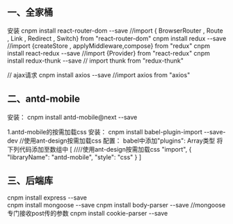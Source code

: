 ## 一、全家桶
安装
cnpm install react-router-dom --save        //import { BrowserRouter , Route , Link , Redirect , Switch} from "react-router-dom"
cnpm install redux --save                        //import {createStore , applyMiddleware,compose} from "redux"
cnpm install react-redux --save             //import {Provider} from "react-redux"
cnpm install redux-thunk --save        // import thunk from "redux-thunk"

// ajax请求
cnpm install axios --save               //import axios from "axios" 

## 二、antd-mobile
安装：
cnpm install antd-mobile@next --save

1.antd-mobile的按需加载css
安装：
cnpm install  babel-plugin-import --save-dev        //使用ant-design按需加载css
配置：
babel中添加"plugins": Array类型
将下列代码添加至数组中
[                                         ////使用ant-design按需加载css
    "import",
    {
        "libraryName": "antd-mobile",
        "style": "css"
    }
]

## 三、后端库
cnpm install express --save             
cnpm install mongoose --save
cnpm install body-parser --save         //mongoose 专门接收post传的参数
cnpm install cookie-parser --save 
